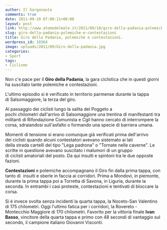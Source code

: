 ```yaml
---
author: Il Gorgonauta
comments: true
date: 2011-09-10 07:00:11+00:00
layout: post
link: http://www.atomodelmale.it/2011/09/10/giro-della-padania-polemiche-e-contestazioni/
slug: giro-della-padania-polemiche-e-contestazioni
title: Giro della Padania, polemiche e contestazioni.
wordpress_id: 10364
image: uploads/2011/09/Giro-della-padania.jpg
categories:
- Sport
tags:
- Ciclismo
---
```



Non c'e pace per il **Giro della Padania**, la gara ciclistica che in questi giorni ha suscitato tante polemiche e contestazioni.

L'ultimo episodio si è verificato in territorio parmense durante la tappa di Salsomaggiore, la terza del giro.

Al passaggio dei ciclisti lungo la salita del Poggeto a pochi chilometri dall'arrivo di Salsomaggiore una trentina di manifestanti tra militanti di Rifondazione Comunista e Cgil hanno cercato di interrompere la corsa, sdraiandosi sull'asfalto o formando una specie di barriera umana.

Momenti di tensione si erano comunque già verificati prima dell'arrivo dei ciclisti quando alcuni contestatori avevano sistemato ai lati della strada cartelli del tipo "Lega padrona" o "Tornate nelle caverne". Le scritte in questione avevano suscitato i malumori di un gruppo di ciclisti amatoriali del posto. Da qui insulti e spintoni tra le due opposte fazioni.

**Contestazioni** e polemiche accompagnano il Giro fin dalla prima tappa, con tanto di  insulti e sberle in faccia ai corridori. Prima a Mondovì, in piemonte, durante la prima tappa poi a Torretta di Savona, in Liguria, durante la seconda. In entrambi i casi proteste, contestazioni e tentivati di bloccare la corsa.

Si è invece svolta senza incidenti la quarta tappa, la Noceto-San Valentino di 175 chilometri. Oggi l'ultimo fatica per i corridori, la Rovereto - Montecchio Maggiore di 170 chilometri. Favorito per la vittoria finale **Ivan Basso**, vincitore della quarta tappa e primo con 48 secondi di vantaggio sul secondo, il campione italiano Giovanni Visconti.
